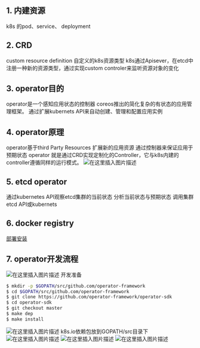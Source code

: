 
## 1. 内建资源
k8s 的pod、service、 deployment
## 2. CRD
custom resource definition 自定义的k8s资源类型
k8s通过Apisever，在etcd中注册一种新的资源类型，通过实现custom controler来监听资源对象的变化

## 3. operator目的
operator是一个感知应用状态的控制器
coreos推出的简化复杂的有状态的应用管理框架。
通过扩展kubernets API来自动创建、管理和配置应用实例

## 4. operator原理
operator基于third Party Resources 扩展新的应用资源
通过控制器来保证应用于预期状态
operator 就是通过CRD实现定制化的Controller，它与k8s内建的controller遵循同样的运行模式。
![在这里插入图片描述](https://i-blog.csdnimg.cn/blog_migrate/834cec88f5074bea4c3d3f76cdd4bbea.png#pic_center)

## 5. etcd operator
通过kubernetes API观察etcd集群的当前状态
分析当前状态与预期状态
调用集群etcd API或kubernets 

## 6. docker registry
[部署安装](https://blog.csdn.net/xixihahalelehehe/article/details/107406198)

## 7. operator开发流程
![在这里插入图片描述](https://i-blog.csdnimg.cn/blog_migrate/663d225a7be8eb309fb1b724899a1651.png#pic_center)
开发准备

```bash
$ mkdir -p $GOPATH/src/github.com/operator-framework
$ cd $GOPATH/src/github.com/operator-framework
$ git clone https://github.com/operator-framework/operator-sdk
$ cd operator-sdk
$ git checkout master
$ make dep
$ make install
```
![在这里插入图片描述](https://i-blog.csdnimg.cn/blog_migrate/3a0a7d14c48264be631c3a9a41239c7a.png#pic_center)
k8s.io依赖包放到GOPATH/src目录下
![在这里插入图片描述](https://i-blog.csdnimg.cn/blog_migrate/de63e47b4b9aaba705389ca92dfdae4e.png#pic_center)
![在这里插入图片描述](https://i-blog.csdnimg.cn/blog_migrate/435f857640d6f6922311d800087270a1.png#pic_center)
![在这里插入图片描述](https://i-blog.csdnimg.cn/blog_migrate/a8de7f4ce80829a248265d9d269de043.png#pic_center)


